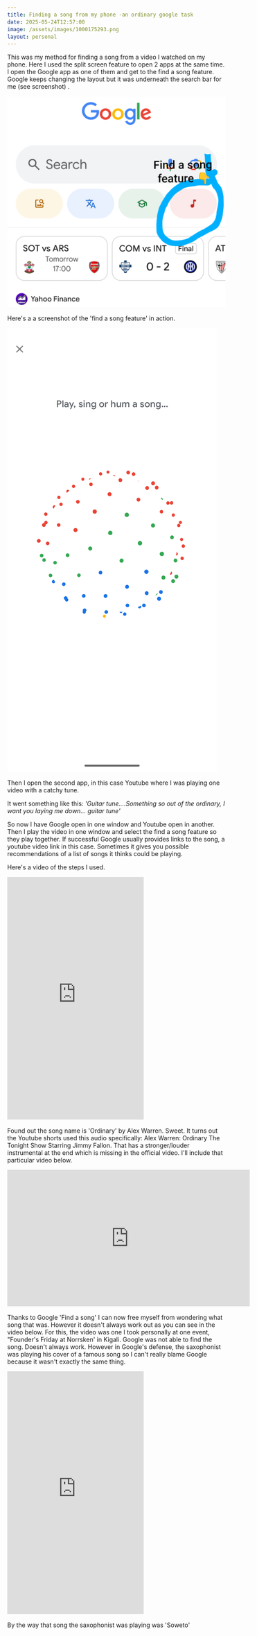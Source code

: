 ```yaml
---
title: Finding a song from my phone -an ordinary google task
date: 2025-05-24T12:57:00
image: /assets/images/1000175293.png
layout: personal
---
```

This was my method for finding a song from a video I watched on my phone. Here I used the split screen feature to open 2 apps at the same time. I open the Google app as one of them and get to the find a song feature. Google keeps changing the layout but it was underneath the search bar for me (see screenshot) . 

![Annotated find a song button on google](/assets/images/1000175293.png "Annotated find a song button on google")

Here's a a screenshot of the 'find a song feature' in action. 

![Google find a song feature](/assets/images/1000175292.png "Google find a song feature")

Then I open the second app, in this case Youtube where I was playing one video with a catchy tune.

It went something like this: _'Guitar tune....Something so out of the ordinary, I want you laying me down... guitar tune'_

So now I have Google open in one window and Youtube open in another. Then I play the video in one window and select the find a song feature so they play together. If successful Google usually provides links to the song, a youtube video link in this case. Sometimes it gives you possible recommendations of a list of songs it thinks could be playing.

Here's a video of the steps I used.

<iframe width="315" height="560" src="https://www.youtube.com/embed/8vCgiVB8bZQ" title="Finding a song from youtube shorts with google feature" frameborder="0" allow="accelerometer; autoplay; clipboard-write; encrypted-media; gyroscope; picture-in-picture; web-share" referrerpolicy="strict-origin-when-cross-origin" allowfullscreen></iframe>

Found out the song name is 'Ordinary' by Alex Warren. Sweet. It turns out the Youtube shorts used this audio specifically: Alex Warren: Ordinary The Tonight Show Starring Jimmy Fallon. That has a stronger/louder  instrumental at the end which is missing in the official video.  I'll include that particular video below.

<iframe width="560" height="315" src="https://www.youtube.com/embed/P8mx2NVu4OA" title="Alex Warren: Ordinary  The Tonight Show Starring Jimmy Fallon" frameborder="0" allow="accelerometer; autoplay; clipboard-write; encrypted-media; gyroscope; picture-in-picture" allowfullscreen></iframe>


Thanks to Google 'Find a song' I can now free myself from wondering what song that was. However it doesn't always work out as you can see in the video below. For this, the video was one I took personally at one event, "Founder's Friday at Norrsken' in Kigali. Google was not able to find the song. Doesn't always work. However in Google's defense,  the saxophonist was playing his cover of a famous song so I can't really blame Google because it wasn't exactly the same thing.

<iframe width="315" height="560" src="https://www.youtube.com/embed/IyikWqqkElY" title="Finding a song from youtube shorts with google feature" frameborder="0" allow="accelerometer; autoplay; clipboard-write; encrypted-media; gyroscope; picture-in-picture; web-share" referrerpolicy="strict-origin-when-cross-origin" allowfullscreen></iframe>

By the way that song the saxophonist was playing was 'Soweto'
